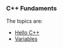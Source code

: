 
### C++ Fundaments

The topics are:

* [Hello C++](https://github.com/robsonoduarte/learn-c-cpp/blob/master/cpp-course/fundaments/hello.cpp)
* [Variables](https://github.com/robsonoduarte/learn-c-cpp/blob/master/cpp-course/fundaments/variables.cpp)

